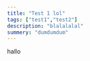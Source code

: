 ```yaml
---
title: "Test 1 lol"
tags: ["test1","test2"]
description: "blalalalal"
summery: "dumdumdum"
---
```

hallo